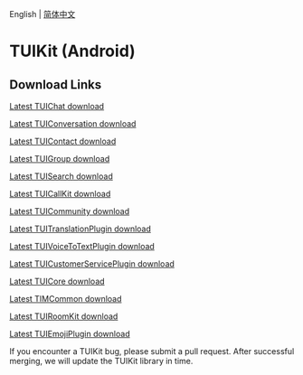 English | [简体中文](./README_ZH.md)

# TUIKit (Android)

## Download Links

[Latest TUIChat download](https://im.sdk.qcloud.com/download/tuikit/8.2.6325/android/TUIChat.zip)

[Latest TUIConversation download](https://im.sdk.qcloud.com/download/tuikit/8.2.6325/android/TUIConversation.zip)

[Latest TUIContact download](https://im.sdk.qcloud.com/download/tuikit/8.2.6325/android/TUIContact.zip)

[Latest TUIGroup download](https://im.sdk.qcloud.com/download/tuikit/8.2.6325/android/TUIGroup.zip)

[Latest TUISearch download](https://im.sdk.qcloud.com/download/tuikit/8.2.6325/android/TUISearch.zip)

[Latest TUICallKit download](https://im.sdk.qcloud.com/download/tuikit/8.2.6325/android/TUICallKit.zip)

[Latest TUICommunity download](https://im.sdk.qcloud.com/download/tuikit/8.2.6325/android/TUICommunity.zip)

[Latest TUITranslationPlugin download](https://im.sdk.qcloud.com/download/tuikit/8.2.6325/android/TUITranslationPlugin.zip)

[Latest TUIVoiceToTextPlugin download](https://im.sdk.qcloud.com/download/tuikit/8.2.6325/android/TUIVoiceToTextPlugin.zip)

[Latest TUICustomerServicePlugin download](https://im.sdk.qcloud.com/download/tuikit/8.2.6325/android/TUICustomerServicePlugin.zip)

[Latest TUICore download](https://im.sdk.qcloud.com/download/tuikit/8.2.6325/android/TUICore.zip)

[Latest TIMCommon download](https://im.sdk.qcloud.com/download/tuikit/8.2.6325/android/TIMCommon.zip)

[Latest TUIRoomKit download](https://im.sdk.qcloud.com/download/tuikit/8.2.6325/android/TUIRoomKit.zip)

[Latest TUIEmojiPlugin download](https://im.sdk.qcloud.com/download/tuikit/8.2.6325/android/TUIEmojiPlugin.zip)


If you encounter a TUIKit bug, please submit a pull request. After successful merging, we will update the TUIKit library in time.
